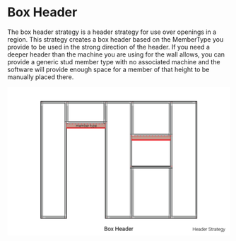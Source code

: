 # Box Header

The box header strategy is a header strategy for use over openings in a region.  This strategy creates a box header based on the MemberType you provide to be used in the strong direction of the header.  If you need a deeper header than the machine you are using for the wall allows, you can provide a generic stud member type with no associated machine and the software will provide enough space for a member of that height to be manually placed there.

![Box Header](/assets/objects/regions/recipes/strategies/header/BoxHeader.png/)